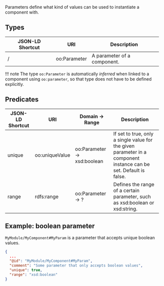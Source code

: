 Parameters define what kind of values can be used to instantiate a component with.

## Types

| JSON-LD Shortcut | URI                  | Description |
| ---------------- | -------------------- | ----------- |
| /                | oo:Parameter         | A parameter of a component. |

!!! note
    The type `oo:Parameter` is automatically _inferred_ when linked to a component using `oo:parameter`, so that type does not have to be defined explicitly.

## Predicates

| JSON-LD Shortcut     | URI                     | Domain           → Range                        | Description |
| -------------------- | ----------------------- | ----------------------------------------------- | ----------- |
| unique               | oo:uniqueValue          | oo:Parameter     → xsd:boolean                  | If set to true, only a single value for the given parameter in a component instance can be set. Default is false. |
| range                | rdfs:range              | oo:Parameter     → ?                            | Defines the range of a certain parameter, such as xsd:boolean or xsd:string. |

## Example: boolean parameter

`MyModule/MyComponent#MyParam` is a parameter that accepts unique boolean values.

```json
{
  ...
  "@id": "MyModule/MyComponent#MyParam",
  "comment": "Some parameter that only accepts boolean values",
  "unique": true,
  "range": "xsd:boolean"
}
```
